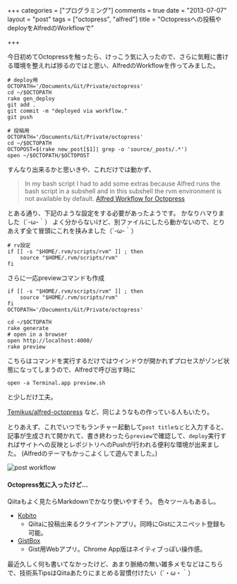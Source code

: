 +++
categories = ["プログラミング"]
comments = true
date = "2013-07-07"
layout = "post"
tags = ["octopress", "alfred"]
title = "Octopressへの投稿やdeployをAlfredのWorkflowで"

+++

今日初めてOctopressを触ったら、けっこう気に入ったので、さらに気軽に書ける環境を整えれば捗るのではと思い、AlfredのWorkflowを作ってみました。


```
# deploy用
OCTOPATH='/Documents/Git/Private/octopress'
cd ~/$OCTOPATH
rake gen_deploy
git add .
git commit -m "deployed via workflow."
git push
```

```
# 投稿用
OCTOPATH='/Documents/Git/Private/octopress'
cd ~/$OCTOPATH
OCTOPOST=$(rake new_post[$1]| grep -o 'source/_posts/.*')
open ~/$OCTOPATH/$OCTOPOST
```

すんなり出来るかと思いきや、これだけでは動かず、

> In my bash script I had to add some extras because Alfred runs the bash script in a subshell and in this subshell the rvm environment is not available by default.
[Alfred Workflow for Octopress](http://tooh.github.io/blog/2013/04/23/Alfred_workflow_for_Octopress/)

とある通り、下記のような設定をする必要があったようです。
かなりハマりました（´-ω-｀）
よく分からないけど、別ファイルにしたら動かないので、とりあえず全て冒頭にこれを挟みました（´-ω-｀）

<!-- more -->

```
# rv設定
if [[ -s "$HOME/.rvm/scripts/rvm" ]] ; then
	source "$HOME/.rvm/scripts/rvm"
fi
```

さらに一応previewコマンドも作成
```
if [[ -s "$HOME/.rvm/scripts/rvm" ]] ; then
	source "$HOME/.rvm/scripts/rvm"
fi
OCTOPATH='/Documents/Git/Private/octopress'

cd ~/$OCTOPATH
rake generate
# open in a browser
open http://localhost:4000/
rake preview
```

こちらはコマンドを実行するだけではウインドウが開かれずプロセスがゾンビ状態になってしまうので、Alfredで呼び出す時に
```
open -a Terminal.app preview.sh
```
と少しだけ工夫。

[Temikus/alfred-octopress](https://github.com/Temikus/alfred-octopress/blob/master/post.sh) など、同じようなもの作っている人もいたり。

とりあえず、これでいつでもランチャー起動して`post titleなど`と入力すると、記事が生成されて開かれて、書き終わったら`preview`で確認して、`deploy`実行すればサイトへの反映とレポジトリへのPushが行われる便利な環境が出来ました。
(Alfredのテーマもかっこよくして遊んでました。)

![post workflow](/images/post/post.png)

#### Octopress気に入ったけど…

Qiitaもよく見たらMarkdownでかなり使いやすそう。
色々ツールもあるし。

- [Kobito](http://kobito.qiita.com/)
  * Qiitaに投稿出来るクライアントアプリ。同時にGistにスニペット登録も可能。
- [GistBox](http://www.gistboxapp.com/)
  * Gist用Webアプリ。Chrome App版はネイティブっぽい操作感。

最近久しく何も書いてなかったけど、あまり脈絡の無い雑多メモなどはこちらで、技術系TipsはQiitaあたりにまとめる習慣付けたい（´・ω・｀）
